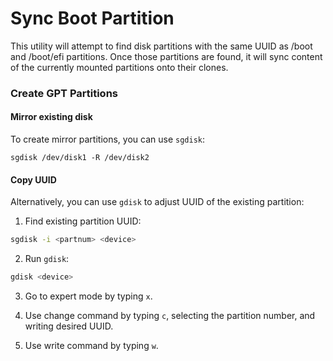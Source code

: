 Sync Boot Partition
===================

This utility will attempt to find disk partitions with the same UUID as /boot
and /boot/efi partitions. Once those partitions are found, it will sync content
of the currently mounted partitions onto their clones.

### Create GPT Partitions

#### Mirror existing disk

To create mirror partitions, you can use `sgdisk`:

    sgdisk /dev/disk1 -R /dev/disk2

#### Copy UUID

Alternatively, you can use `gdisk` to adjust UUID of the existing partition:

1. Find existing partition UUID:

```sh
sgdisk -i <partnum> <device>
```

2. Run `gdisk`:

```sh
gdisk <device>
```

3. Go to expert mode by typing `x`.

4. Use change command by typing `c`, selecting the partition number, and writing desired UUID.

5. Use write command by typing `w`.

